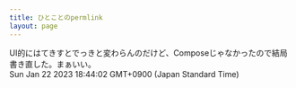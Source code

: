 ```yaml
---
title: ひとことのpermlink
layout: page
---
```

<div class="box" dt="1674380642811">
  UI的にはてきすとでっきと変わらんのだけど、Composeじゃなかったので結局書き直した。まぁいい。
  <div class="content is-small">Sun Jan 22 2023 18:44:02 GMT+0900 (Japan Standard Time)</div>
</div>